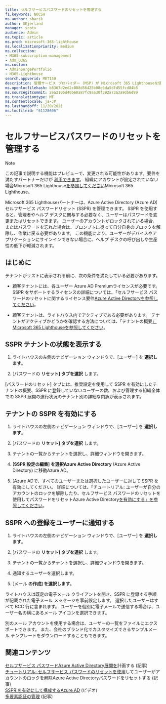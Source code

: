 ```yaml
---
title: セルフサービスパスワードのリセットを管理する
f1.keywords: NOCSH
ms.author: sharik
author: SKjerland
manager: scotv
audience: Admin
ms.topic: article
ms.prod: microsoft-365-lighthouse
ms.localizationpriority: medium
ms.collection:
- M365-subscription-management
- Adm_O365
ms.custom:
- AdminSurgePortfolio
- M365-Lighthouse
search.appverid: MET150
description: 管理サービス プロバイダー (MSP) が Microsoft 365 Lighthouseを使用する場合は、セルフサービス パスワードのリセットを管理する方法について説明します。
ms.openlocfilehash: b8367d2ed2c088d56425b08c6da5dfd55fcd84b8
ms.sourcegitcommit: 2ea2105d40b60a87fc9aa30f392a73a3a9db6d99
ms.translationtype: MT
ms.contentlocale: ja-JP
ms.lasthandoff: 11/20/2021
ms.locfileid: "61128606"
---
```

# <a name="manage-self-service-password-reset"></a>セルフサービスパスワードのリセットを管理する

> [!NOTE]
> この記事で説明する機能はプレビューで、変更される可能性があります。要件を満たすパートナーだけが [利用できます](m365-lighthouse-requirements.md)。 組織にアカウントが設定されていない場合Microsoft 365 Lighthouse[を参照してください](m365-lighthouse-sign-up.md)Microsoft 365 Lighthouse。

Microsoft 365 Lighthouseパートナーは、Azure Active Directory (Azure AD) セルフサービス パスワードリセット (SSPR) を管理できます。 SSPR を使用すると、管理者やヘルプ デスクに関与する必要なく、ユーザーはパスワードを変更またはリセットできます。 ユーザーのアカウントがロックされている場合、またはパスワードを忘れた場合は、プロンプトに従って自分自身のブロックを解除し、作業に戻る必要があります。 この機能により、ユーザーがデバイスやアプリケーションにサインインできない場合に、ヘルプ デスクの呼び出しや生産性の低下が軽減されます。

## <a name="before-you-begin"></a>はじめに

テナントがリストに表示される前に、次の条件を満たしている必要があります。

- 顧客テナントには、各ユーザー Azure AD Premiumライセンスが必要です。 SSPR をサポートするライセンスの詳細については、「セルフサービス パスワードのリセットに関するライセンス要件[Azure Active Directoryを参照してください](/azure/active-directory/authentication/concept-sspr-licensing)。

- 顧客テナントは、ライトハウス内でアクティブである必要があります。 テナントがアクティブかどうかを確認する方法については、「テナントの概要[」Microsoft 365 Lighthouseを参照してください](m365-lighthouse-tenants-page-overview.md)。

## <a name="view-sspr-tenant-status"></a>SSPR テナントの状態を表示する

1. ライトハウスの左側のナビゲーション ウィンドウで、[ユーザー] を **選択します**。

2. [パスワードの **リセット] タブを選択** します。

[パスワードのリセット] タブには、推奨設定を使用して SSPR を有効にしたテナントの概要、SSPR に登録していないユーザーの数、および管理する組織全体での SSPR 展開の進行状況のテナント別の詳細な内訳が表示されます。

## <a name="enable-sspr-for-a-tenant"></a>テナントの SSPR を有効にする

1. ライトハウスの左側のナビゲーション ウィンドウで、[ユーザー] を **選択します**。

2. [パスワードの **リセット] タブを選択** します。

3. テナントの一覧からテナントを選択し、詳細ウィンドウを開きます。

4. **[SSPR 設定の編集] を選択Azure Active Directory** (Azure Active Directory) に移動Azure AD。

5. [Azure ADで、すべてのユーザーまたは選択したユーザーに対して SSPR を有効にしてください。 詳細については、「チュートリアル: ユーザーが自分のアカウントのロックを解除したり、セルフサービス パスワードのリセットを使用してパスワードをリセットAzure Active Directory[を有効にする」を参照してください](/azure/active-directory/authentication/tutorial-enable-sspr)。

## <a name="notify-users-to-register-for-sspr"></a>SSPR への登録をユーザーに通知する

1. ライトハウスの左側のナビゲーション ウィンドウで、[ユーザー] を **選択します**。

2. [パスワードの **リセット] タブを選択** します。

3. テナントの一覧からテナントを選択し、詳細ウィンドウを開きます。

4. 通知するユーザーを選択します。

5. [メール **の作成] を選択します**。

ライトハウスは既定の電子メール クライアントを開き、SSPR に登録する手順が記載された電子メール メッセージを事前設定します。 選択したユーザーはすべて BCC 行に含まれます。 ユーザーを個別に電子メールで送信する場合は、ユーザー名の横にあるメール アイコンを選択できます。

別のメール アカウントを使用する場合は、ユーザーの一覧をファイルにエクスポートできます。 また、会社のブランド化でカスタマイズできるサンプルメール テンプレートをダウンロードすることもできます。

## <a name="related-content"></a>関連コンテンツ

[セルフサービス パスワードAzure Active Directory展開を](/azure/active-directory/authentication/howto-sspr-deployment)計画する (記事)\
[チュートリアル: セルフサービス パスワードのリセットを使用](/azure/active-directory/authentication/tutorial-enable-sspr)してユーザーがアカウントのロックを解除Azure Active Directoryパスワードをリセットする (記事)\
[SSPR を有効にして構成するAzure AD](https://www.youtube.com/watch?v=rA8TvhNcCvQ) (ビデオ)\
[多要素認証の管理](m365-lighthouse-manage-mfa.md) (記事)
